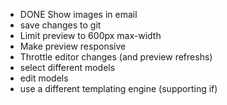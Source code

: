 - DONE Show images in email
- save changes to git
- Limit preview to 600px max-width
- Make preview responsive
- Throttle editor changes (and preview refreshs)
- select different models
- edit models
- use a different templating engine (supporting if)